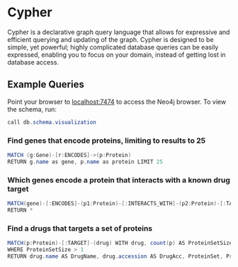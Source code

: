 # Cypher

Cypher is a declarative graph query language that allows for expressive and efficient querying and updating of the graph. Cypher is designed to be simple, yet powerful; highly complicated database queries can be easily expressed, enabling you to focus on your domain, instead of getting lost in database access.

## Example Queries

Point your browser to [localhost:7474](http://0.0.0.0:7474) to access the Neo4j browser.
To view the schema, run:

```java
call db.schema.visualization
```

### Find genes that encode proteins, limiting to results to 25

```java
MATCH (g:Gene)-[r:ENCODES]->(p:Protein)
RETURN g.name as gene, p.name as protein LIMIT 25
```

### Which genes encode a protein that interacts with a known drug target

```java
MATCH(gene)-[:ENCODES]-(p1:Protein)-[:INTERACTS_WITH]-(p2:Protein)-[:TARGET]-(drug:Drug)
RETURN *
```

### Find a drugs that targets a set of proteins

```java
MATCH(p:Protein)-[:TARGET]-(drug) WITH drug, count(p) AS ProteinSetSize, collect(protein.uniquename) AS ProteinSet
WHERE ProteinSetSize > 1
RETURN drug.name AS DrugName, drug.accession AS DrugAcc, ProteinSet, ProteinSetSize ORDER BY ProteinSetSize DESC
```
